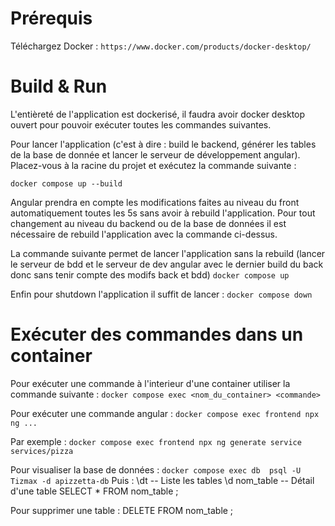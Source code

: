 # Prérequis

Téléchargez Docker : 
`https://www.docker.com/products/docker-desktop/`

# Build & Run 

L'entièreté de l'application est dockerisé, il faudra avoir docker desktop ouvert pour pouvoir exécuter toutes les commandes suivantes.

Pour lancer l'application (c'est à dire : build le backend, générer les tables de la base de donnée et lancer le serveur de développement angular).
Placez-vous à la racine du projet et exécutez la commande suivante : 

`docker compose up --build`

Angular prendra en compte les modifications faites au niveau du front automatiquement toutes les 5s sans avoir à rebuild l'application.
Pour tout changement au niveau du backend ou de la base de données il est nécessaire de rebuild l'application avec la commande ci-dessus.

La commande suivante permet de lancer l'application sans la rebuild (lancer le serveur de bdd et le serveur de dev angular avec le dernier build du back donc sans tenir compte des modifs back et bdd) 
`docker compose up`

Enfin pour shutdown l'application il suffit de lancer : 
`docker compose down`

# Exécuter des commandes dans un container

Pour exécuter une commande à l'interieur d'une container utiliser la commande suivante : 
`docker compose exec <nom_du_container> <commande>`

Pour exécuter une commande angular : 
`docker compose exec frontend npx ng ...`

Par exemple : 
`docker compose exec frontend npx ng generate service services/pizza`

Pour visualiser la base de données :
`docker compose exec db  psql -U Tizmax -d apizzetta-db`
Puis : 
\dt             -- Liste les tables
\d nom_table    -- Détail d'une table
SELECT * FROM nom_table ;

Pour supprimer une table : 
DELETE FROM nom_table ;

